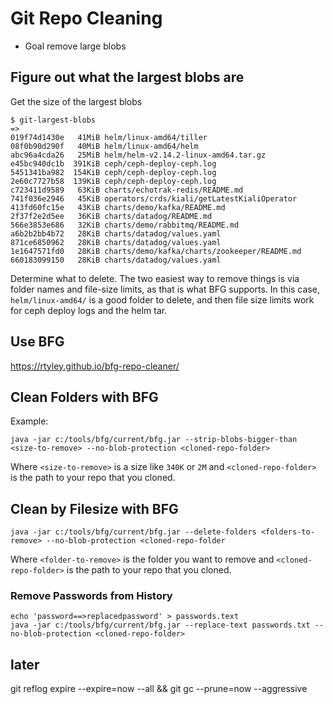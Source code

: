 # Git Repo Cleaning

- Goal remove large blobs

## Figure out what the largest blobs are

Get the size of the largest blobs

```
$ git-largest-blobs
=>
019f74d1430e   41MiB helm/linux-amd64/tiller
08f0b90d290f   40MiB helm/linux-amd64/helm
abc96a4cda26   25MiB helm/helm-v2.14.2-linux-amd64.tar.gz
e45bc940dc1b  391KiB ceph/ceph-deploy-ceph.log
5451341ba982  154KiB ceph/ceph-deploy-ceph.log
2e60c7727b58  139KiB ceph/ceph-deploy-ceph.log
c723411d9589   63KiB charts/echotrak-redis/README.md
741f036e2946   45KiB operators/crds/kiali/getLatestKialiOperator
413fd60fc15e   43KiB charts/demo/kafka/README.md
2f37f2e2d5ee   36KiB charts/datadog/README.md
566e3853e686   32KiB charts/demo/rabbitmq/README.md
a6b2b2bb4b72   28KiB charts/datadog/values.yaml
871ce6850962   28KiB charts/datadog/values.yaml
1e1647571fd0   28KiB charts/demo/kafka/charts/zookeeper/README.md
660183099150   28KiB charts/datadog/values.yaml
```

Determine what to delete.
The two easiest way to remove things is via folder names and file-size limits, as that is what BFG supports.
In this case, `helm/linux-amd64/` is a good folder to delete, and then file size limits work for ceph deploy logs and the helm tar.

## Use BFG

<https://rtyley.github.io/bfg-repo-cleaner/>

## Clean Folders with BFG

Example:

```
java -jar c:/tools/bfg/current/bfg.jar --strip-blobs-bigger-than <size-to-remove> --no-blob-protection <cloned-repo-folder>
```

Where `<size-to-remove>` is a size like `340K` or `2M` and `<cloned-repo-folder>` is the path to your repo that you cloned.

## Clean by Filesize with BFG

```
java -jar c:/tools/bfg/current/bfg.jar --delete-folders <folders-to-remove> --no-blob-protection <cloned-repo-folder
```


Where `<folder-to-remove>` is the folder you want to remove and `<cloned-repo-folder>` is the path to your repo that you cloned.

### Remove Passwords from History

```
echo 'password==>replacedpassword' > passwords.text
java -jar c:/tools/bfg/current/bfg.jar --replace-text passwords.txt --no-blob-protection <cloned-repo-folder>

```

## later
git reflog expire --expire=now --all && git gc --prune=now --aggressive
